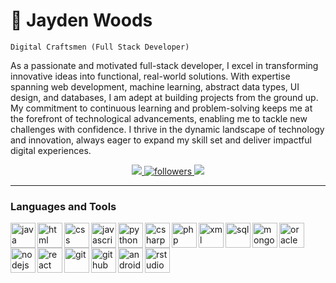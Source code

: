 <!-- Name -->
<div>
  <h1>🚀 Jayden Woods</h1>
</div>

<!-- job title -->
<code>Digital Craftsmen (Full Stack Developer)</code>

<!-- PROFILE PARAGRAPH -->
<div>
  <p>
    As a passionate and motivated full-stack developer, I excel in transforming innovative ideas into functional, real-world       solutions. With expertise spanning web development, machine learning, abstract data types, UI design, and databases, I am      adept at building projects from the ground up. My commitment to continuous learning and problem-solving keeps me at the        forefront of technological advancements, enabling me to tackle new challenges with confidence. I thrive in the dynamic         landscape of technology and innovation, always eager to expand my skill set and deliver impactful digital experiences.
  </p>
</div>

<!-- LINKS -->
<!-- LINKEDIN -->
<div>
  <p align="center" dir="auto">
    <a href="https://www.linkedin.com/in/jaydenwoods/" rel="nofollow" title="Connect on Linkedin">
      <img src="https://camo.githubusercontent.com/e8dbf62a04af86d46001864cd22338d8a8474486a0e976ec695580027c373c79/68747470733a2f2f696d672e736869656c64732e696f2f62616467652f6c696e6b6564696e2d2532333030373742352e7376673f267374796c653d666f722d7468652d6261646765266c6f676f3d6c696e6b6564696e266c6f676f436f6c6f723d7768697465" data-canonical-src="https://img.shields.io/badge/linkedin-%230077B5.svg?&amp;style=for-the-badge&amp;logo=linkedin&amp;logoColor=white" style="max-width: 100%;">
    </a>
  <!-- GITHUB FOLLOWERS -->
    <a href="https://github.com/JaydenxWoods?tab=followers" title="Follow me on Github">
      <img alt="followers" src="https://img.shields.io/badge/Follow-royalblue?style=for-the-badge&logo=github" style="max-width: 100%;">
    </a>
    <!-- INSTAGRAM -->
    <a href="https://www.instagram.com/jaydenxwoods/" title="Follow me on Instagram">
      <img src="https://img.shields.io/badge/Instagram-salmon?style=for-the-badge&logo=instagram&logoColor=white" style="max-width: 100%;">
    </a>
  </p>
</div>

<hr></hr>
<!-- LANGUAGES AND TOOLS -->
<div>
  <div dir="auto">
    <h3 dir="auto">Languages and Tools</h3>
  </div>
  <div>
    <p>
      <a target="_blank">
        <img align="left" alt="java" width="40px" title="Java" src="https://cdn.jsdelivr.net/gh/devicons/devicon@latest/icons/java/java-original.svg"/>
      </a>
      <a target="_blank">
        <img align="left" alt="html" width="40px" title="HTML" src="https://cdn.jsdelivr.net/gh/devicons/devicon@latest/icons/html5/html5-original.svg"/>
      </a>
      <a target="_blank">
        <img align="left" alt="css" width="40px" title="CSS" src="https://cdn.jsdelivr.net/gh/devicons/devicon@latest/icons/css3/css3-original.svg"/>
      </a>
      <a target="_blank">
        <img align="left" alt="javascript" width="40px" title="JavaScript" src="https://cdn.jsdelivr.net/gh/devicons/devicon@latest/icons/javascript/javascript-original.svg"/>
      </a>
      <a target="_blank">
        <img align="left" alt="python" width="40px" title="Python" src="https://cdn.jsdelivr.net/gh/devicons/devicon@latest/icons/python/python-original.svg"/>
      </a>
      <a target="_blank">
        <img align="left" alt="csharp" width="40px" title="CSharp" src="https://cdn.jsdelivr.net/gh/devicons/devicon@latest/icons/csharp/csharp-original.svg"/>
      </a>
      <a target="_blank">
        <img align="left" alt="php" width="40px" title="PHP" src="https://cdn.jsdelivr.net/gh/devicons/devicon@latest/icons/php/php-original.svg"/>
      </a>
      <a target="_blank">
        <img align="left" alt="xml" width="40px" title="XML" src="https://cdn.jsdelivr.net/gh/devicons/devicon@latest/icons/xml/xml-original.svg"/>
      </a>
      <a target="_blank">
        <img align="left" alt="sql" width="40px" title="MySQL" src="https://cdn.jsdelivr.net/gh/devicons/devicon@latest/icons/mysql/mysql-original.svg"/>
      </a>
      <a target="_blank">
        <img align="left" alt="mongodb" width="40px" title="MongoDB" src="https://cdn.jsdelivr.net/gh/devicons/devicon@latest/icons/mongodb/mongodb-original.svg"/>
      </a>
      <a target="_blank">
        <img align="left" alt="oracle" width="40px" title="Oracle" src="https://cdn.jsdelivr.net/gh/devicons/devicon@latest/icons/oracle/oracle-original.svg"/>
      </a>
      <a target="_blank">
        <img align="left" alt="nodejs" width="40px" title="NodeJS" src="https://cdn.jsdelivr.net/gh/devicons/devicon@latest/icons/nodejs/nodejs-original.svg"/>
      </a>
      <a target="_blank">
        <img align="left" alt="react" width="40px" title="React" src="https://cdn.jsdelivr.net/gh/devicons/devicon@latest/icons/react/react-original.svg"/>
      </a>
      <a target="_blank">
        <img align="left" alt="git" width="40px" title="Git" src="https://cdn.jsdelivr.net/gh/devicons/devicon@latest/icons/git/git-original.svg"/>
      </a>
      <a target="_blank">
        <img align="left" alt="github" width="40px" title="GitHub" src="https://cdn.jsdelivr.net/gh/devicons/devicon@latest/icons/github/github-original.svg"/>
      </a>
      <a target="_blank">
        <img align="left" alt="androidstudio" width="40px" title="AndroidStudio" src="https://cdn.jsdelivr.net/gh/devicons/devicon@latest/icons/androidstudio/androidstudio-original.svg"/>
      </a>
      <a target="_blank">
        <img align="left" alt="rstudio" width="40px" title="RStudio" src="https://cdn.jsdelivr.net/gh/devicons/devicon@latest/icons/rstudio/rstudio-original.svg"/>
      </a>
    </p>
  </div>
</div>
<br>
<h1 dir="auto"></h1>
<!-- PROJECTS -->

<!-- STATS -->
<div>
  <p dir="auto">
   
  </p>
</div>
